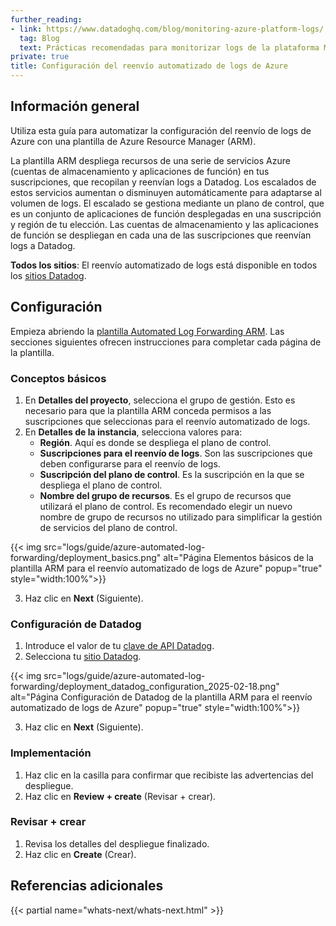 ```yaml
---
further_reading:
- link: https://www.datadoghq.com/blog/monitoring-azure-platform-logs/
  tag: Blog
  text: Prácticas recomendadas para monitorizar logs de la plataforma Microsoft Azure
private: true
title: Configuración del reenvío automatizado de logs de Azure
---
```


## Información general

Utiliza esta guía para automatizar la configuración del reenvío de logs de Azure con una plantilla de Azure Resource Manager (ARM).

La plantilla ARM despliega recursos de una serie de servicios Azure (cuentas de almacenamiento y aplicaciones de función) en tus suscripciones, que recopilan y reenvían logs a Datadog. Los escalados de estos servicios aumentan o disminuyen automáticamente para adaptarse al volumen de logs. El escalado se gestiona mediante un plano de control, que es un conjunto de aplicaciones de función desplegadas en una suscripción y región de tu elección. Las cuentas de almacenamiento y las aplicaciones de función se despliegan en cada una de las suscripciones que reenvían logs a Datadog.

**Todos los sitios**: El reenvío automatizado de logs está disponible en todos los [sitios Datadog][4].

## Configuración

Empieza abriendo la [plantilla Automated Log Forwarding ARM][1]. Las secciones siguientes ofrecen instrucciones para completar cada página de la plantilla.

### Conceptos básicos


1. En **Detalles del proyecto**, selecciona el grupo de gestión. Esto es necesario para que la plantilla ARM conceda permisos a las suscripciones que seleccionas para el reenvío automatizado de logs.
2. En **Detalles de la instancia**, selecciona valores para:
   - **Región**. Aquí es donde se despliega el plano de control.
   - **Suscripciones para el reenvío de logs**. Son las suscripciones que deben configurarse para el reenvío de logs.
   - **Suscripción del plano de control**. Es la suscripción en la que se despliega el plano de control.
   - **Nombre del grupo de recursos**. Es el grupo de recursos que utilizará el plano de control. Es recomendado elegir un nuevo nombre de grupo de recursos no utilizado para simplificar la gestión de servicios del plano de control.

{{< img src="logs/guide/azure-automated-log-forwarding/deployment_basics.png" alt="Página Elementos básicos de la plantilla ARM para el reenvío automatizado de logs de Azure" popup="true" style="width:100%">}}

3. Haz clic en **Next** (Siguiente).

### Configuración de Datadog

1. Introduce el valor de tu [clave de API Datadog][2].
2. Selecciona tu [sitio Datadog][4].

{{< img src="logs/guide/azure-automated-log-forwarding/deployment_datadog_configuration_2025-02-18.png" alt="Página Configuración de Datadog de la plantilla ARM para el reenvío automatizado de logs de Azure" popup="true" style="width:100%">}}

3. Haz clic en **Next** (Siguiente).

### Implementación

1. Haz clic en la casilla para confirmar que recibiste las advertencias del despliegue.
2. Haz clic en **Review + create** (Revisar + crear).

### Revisar + crear

1. Revisa los detalles del despliegue finalizado.
2. Haz clic en **Create** (Crear).

## Referencias adicionales

{{< partial name="whats-next/whats-next.html" >}}

[1]: https://portal.azure.com/#create/Microsoft.Template/uri/CustomDeploymentBlade/uri/https%3A%2F%2Fraw.githubusercontent.com%2FDataDog%2Fintegrations-management%2Fmain%2Fazure%2Flogging_install%2Fdist%2Fazuredeploy.json/createUIDefinitionUri/https%3A%2F%2Fraw.githubusercontent.com%2FDataDog%2Fintegrations-management%2Fmain%2Fazure%2Flogging_install%2Fdist%2FcreateUiDefinition.json
[2]: https://app.datadoghq.com/organization-settings/api-keys
[4]: /es/getting_started/site/
